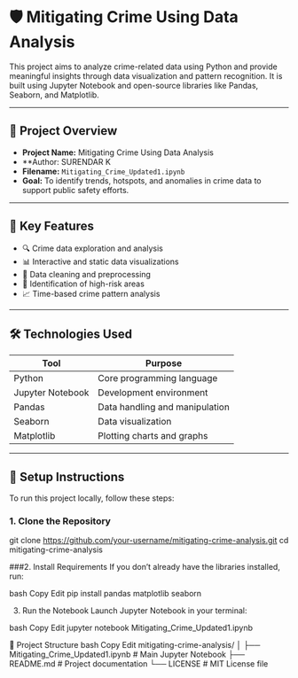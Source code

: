 # 🛡️ Mitigating Crime Using Data Analysis

This project aims to analyze crime-related data using Python and provide meaningful insights through data visualization and pattern recognition. It is built using Jupyter Notebook and open-source libraries like Pandas, Seaborn, and Matplotlib.

---

## 📘 Project Overview

- **Project Name:** Mitigating Crime Using Data Analysis
- **Author: SURENDAR K
- **Filename:** `Mitigating_Crime_Updated1.ipynb`
- **Goal:** To identify trends, hotspots, and anomalies in crime data to support public safety efforts.

---

## 🎯 Key Features

- 🔍 Crime data exploration and analysis  
- 📊 Interactive and static data visualizations  
- 🧹 Data cleaning and preprocessing  
- 🌆 Identification of high-risk areas  
- 📈 Time-based crime pattern analysis  

---

## 🛠️ Technologies Used

| Tool           | Purpose                         |
|----------------|----------------------------------|
| Python         | Core programming language       |
| Jupyter Notebook | Development environment       |
| Pandas         | Data handling and manipulation |
| Seaborn        | Data visualization              |
| Matplotlib     | Plotting charts and graphs      |

---

## 🔧 Setup Instructions

To run this project locally, follow these steps:

### 1. Clone the Repository

git clone https://github.com/your-username/mitigating-crime-analysis.git
cd mitigating-crime-analysis

###2. Install Requirements
If you don’t already have the libraries installed, run:

bash
Copy
Edit
pip install pandas matplotlib seaborn

3. Run the Notebook
Launch Jupyter Notebook in your terminal:

bash
Copy
Edit
jupyter notebook Mitigating_Crime_Updated1.ipynb


📂 Project Structure
bash
Copy
Edit
mitigating-crime-analysis/
│
├── Mitigating_Crime_Updated1.ipynb    # Main Jupyter Notebook
├── README.md                          # Project documentation
└── LICENSE                            # MIT License file
